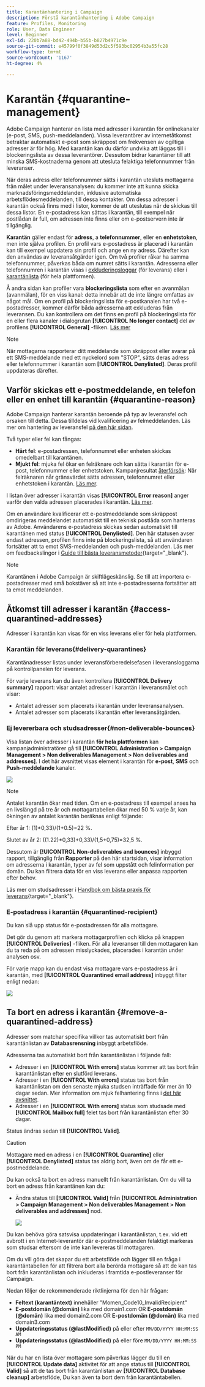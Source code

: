 ```yaml
---
title: Karantänhantering i Campaign
description: Förstå karantänhantering i Adobe Campaign
feature: Profiles, Monitoring
role: User, Data Engineer
level: Beginner
exl-id: 220b7a88-bd42-494b-b55b-b827b4971c9e
source-git-commit: e45799f0f3849d53d2c5f593bc02954b3a55fc28
workflow-type: tm+mt
source-wordcount: '1167'
ht-degree: 4%

---
```


# Karantän {#quarantine-management}

Adobe Campaign hanterar en lista med adresser i karantän för onlinekanaler (e-post, SMS, push-meddelanden). Vissa leverantörer av internetåtkomst betraktar automatiskt e-post som skräppost om frekvensen av ogiltiga adresser är för hög. Med karantän kan du därför undvika att läggas till i blockeringslista av dessa leverantörer. Dessutom bidrar karantäner till att minska SMS-kostnaderna genom att utesluta felaktiga telefonnummer från leveranser.

När deras adress eller telefonnummer sätts i karantän utesluts mottagarna från målet under leveransanalysen: du kommer inte att kunna skicka marknadsföringsmeddelanden, inklusive automatiska arbetsflödesmeddelanden, till dessa kontakter. Om dessa adresser i karantän också finns med i listor, kommer de att uteslutas när de skickas till dessa listor. En e-postadress kan sättas i karantän, till exempel när postlådan är full, om adressen inte finns eller om e-postservern inte är tillgänglig.

<!--For more on best practices to secure and optimize your deliveries, refer to [this page](delivery-best-practices.md).-->

**Karantän** gäller endast för **adress**, a **telefonnummer**, eller en **enhetstoken**, men inte själva profilen. En profil vars e-postadress är placerad i karantän kan till exempel uppdatera sin profil och ange en ny adress. Därefter kan den användas av leveransåtgärder igen. Om två profiler råkar ha samma telefonnummer, påverkas båda om numret sätts i karantän. Adresserna eller telefonnumren i karantän visas i [exkluderingsloggar](#delivery-quarantines) (för leverans) eller i [karantänlista](#non-deliverable-bounces) (för hela plattformen).

Å andra sidan kan profiler vara **blockeringslista** som efter en avanmälan (avanmälan), för en viss kanal: detta innebär att de inte längre omfattas av något mål. Om en profil på blockeringslista för e-postkanalen har två e-postadresser, kommer därför båda adresserna att exkluderas från leveransen. Du kan kontrollera om det finns en profil på blockeringslista för en eller flera kanaler i dialogrutan **[!UICONTROL No longer contact]** del av profilens **[!UICONTROL General]** -fliken. [Läs mer](../audiences/view-profiles.md)

>[!NOTE]
>
>När mottagarna rapporterar ditt meddelande som skräppost eller svarar på ett SMS-meddelande med ett nyckelord som &quot;STOP&quot;, sätts deras adress eller telefonnummer i karantän som **[!UICONTROL Denylisted]**. Deras profil uppdateras därefter.

<!--For the email channel, email addresses are quarantined. For the mobile app channel, device tokens are quarantined. For the SMS channel, phone numbers are quarantined.?-->

## Varför skickas ett e-postmeddelande, en telefon eller en enhet till karantän {#quarantine-reason}

Adobe Campaign hanterar karantän beroende på typ av leveransfel och orsaken till detta. Dessa tilldelas vid kvalificering av felmeddelanden. Läs mer om hantering av leveransfel [på den här sidan](delivery-failures.md).

Två typer eller fel kan fångas:

* **Hårt fel**: e-postadressen, telefonnumret eller enheten skickas omedelbart till karantänen.
* **Mjukt fel**: mjuka fel ökar en felräknare och kan sätta i karantän för e-post, telefonnummer eller enhetstoken. Kampanjresultat [återförsök](delivery-failures.md#retries): När felräknaren når gränsvärdet sätts adressen, telefonnumret eller enhetstoken i karantän. [Läs mer](delivery-failures.md#retries).

I listan över adresser i karantän visas **[!UICONTROL Error reason]** anger varför den valda adressen placerades i karantän. [Läs mer](#identifying-quarantined-addresses-for-the-entire-platform).


Om en användare kvalificerar ett e-postmeddelande som skräppost omdirigeras meddelandet automatiskt till en teknisk postlåda som hanteras av Adobe. Användarens e-postadress skickas sedan automatiskt till karantänen med status **[!UICONTROL Denylisted]**.    Den här statusen avser endast adressen, profilen finns inte på blockeringslista, så att användaren fortsätter att ta emot SMS-meddelanden och push-meddelanden. Läs mer om feedbackslingor i [Guide till bästa leveransmetoder](https://experienceleague.adobe.com/docs/deliverability-learn/deliverability-best-practice-guide/transition-process/infrastructure.html#feedback-loops){target="_blank"}.

>[!NOTE]
>
>Karantänen i Adobe Campaign är skiftlägeskänslig.    Se till att importera e-postadresser med små bokstäver så att inte e-postadresserna fortsätter att ta emot meddelanden.

## Åtkomst till adresser i karantän {#access-quarantined-addresses}

Adresser i karantän kan visas för en viss leverans eller för hela plattformen.

### Karantän för leverans{#delivery-quarantines}

Karantänadresser listas under leveransförberedelsefasen i leveransloggarna på kontrollpanelen för leverans.

För varje leverans kan du även kontrollera **[!UICONTROL Delivery summary]** rapport: visar antalet adresser i karantän i leveransmålet och visar:

* Antalet adresser som placerats i karantän under leveransanalysen.
* Antalet adresser som placerats i karantän efter leveransåtgärden.

### Ej levererbara och studsadresser{#non-deliverable-bounces}

Visa listan över adresser i karantän **för hela plattformen** kan kampanjadministratörer gå till  **[!UICONTROL Administration > Campaign Management > Non deliverables Management > Non deliverables and addresses]**. I det här avsnittet visas element i karantän för **e-post**, **SMS** och **Push-meddelande** kanaler.

![](assets/tech-quarantine.png)

>[!NOTE]
>
>Antalet karantän ökar med tiden. Om en e-postadress till exempel anses ha en livslängd på tre år och mottagartabellen ökar med 50 % varje år, kan ökningen av antalet karantän beräknas enligt följande:
>
>Efter år 1: (1)&#42;0,33)/(1+0.5)=22 %.
>
Slutet av år 2: ((1.22)&#42;0,33)+0,33)/(1,5+0,75)=32,5 %.

Dessutom är **[!UICONTROL Non-deliverables and bounces]** inbyggd rapport, tillgänglig från **Rapporter** på den här startsidan, visar information om adresserna i karantän, typer av fel som uppstått och felinformation per domän. Du kan filtrera data för en viss leverans eller anpassa rapporten efter behov.

Läs mer om studsadresser i [Handbok om bästa praxis för leverans](https://experienceleague.adobe.com/docs/deliverability-learn/deliverability-best-practice-guide/metrics-for-deliverability/bounces.html){target="_blank"}.

### E-postadress i karantän {#quarantined-recipient}

Du kan slå upp status för e-postadressen för alla mottagare.

Det gör du genom att markera mottagarprofilen och klicka på knappen **[!UICONTROL Deliveries]** -fliken. För alla leveranser till den mottagaren kan du ta reda på om adressen misslyckades, placerades i karantän under analysen osv.

För varje mapp kan du endast visa mottagare vars e-postadress är i karantän, med **[!UICONTROL Quarantined email address]** inbyggt filter enligt nedan:

![](assets/quarantine-filter.png)


## Ta bort en adress i karantän {#remove-a-quarantined-address}

Adresser som matchar specifika villkor tas automatiskt bort från karantänlistan av **Databasrensning** inbyggt arbetsflöde.

Adresserna tas automatiskt bort från karantänlistan i följande fall:

* Adresser i en **[!UICONTROL With errors]** status kommer att tas bort från karantänlistan efter en slutförd leverans.
* Adresser i en **[!UICONTROL With errors]** status tas bort från karantänlistan om den senaste mjuka studsen inträffade för mer än 10 dagar sedan. Mer information om mjuk felhantering finns i [det här avsnittet](#soft-error-management).
* Adresser i en **[!UICONTROL With errors]** status som studsade med **[!UICONTROL Mailbox full]** felet tas bort från karantänlistan efter 30 dagar.

Status ändras sedan till **[!UICONTROL Valid]**.

>[!CAUTION]
>
Mottagare med en adress i en **[!UICONTROL Quarantine]** eller **[!UICONTROL Denylisted]** status tas aldrig bort, även om de får ett e-postmeddelande.

Du kan också ta bort en adress manuellt från karantänlistan. Om du vill ta bort en adress från karantänen kan du:

* Ändra status till **[!UICONTROL Valid]** från **[!UICONTROL Administration > Campaign Management > Non deliverables Management > Non deliverables and addresses]** nod.

  ![](assets/tech-quarantine-status.png)

Du kan behöva göra satsvisa uppdateringar i karantänlistan, t.ex. vid ett avbrott i en Internet-leverantör där e-postmeddelanden felaktigt markeras som studsar eftersom de inte kan levereras till mottagaren.

Om du vill göra det skapar du ett arbetsflöde och lägger till en fråga i karantäntabellen för att filtrera bort alla berörda mottagare så att de kan tas bort från karantänlistan och inkluderas i framtida e-postleveranser för Campaign.

Nedan följer de rekommenderade riktlinjerna för den här frågan:

* **Feltext (karantäntext)** innehåller &quot;Momen_Code10_InvalidRecipient&quot;
* **E-postdomän (@domän)** lika med domain1.com OR **E-postdomän (@domän)** lika med domain2.com OR **E-postdomän (@domän)** lika med domain3.com
* **Uppdateringsstatus (@lastModified)** på eller efter `MM/DD/YYYY HH:MM:SS AM`
* **Uppdateringsstatus (@lastModified)** på eller före `MM/DD/YYYY HH:MM:SS PM`

När du har en lista över mottagare som påverkas lägger du till en **[!UICONTROL Update data]** aktivitet för att ange status till **[!UICONTROL Valid]** så att de tas bort från karantänlistan av **[!UICONTROL Database cleanup]** arbetsflöde, Du kan även ta bort dem från karantäntabellen.

